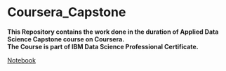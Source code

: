 # Coursera_Capstone

**This Repository contains the work done in the duration of Applied Data Science Capstone course on Coursera.**  
**The Course is part of IBM Data Science Professional Certificate.**

<a href="https://dataplatform.cloud.ibm.com/analytics/notebooks/v2/ba98986e-d81a-4284-b4cc-f1dce5992757/view?access_token=95edb50571792bc6cae7fe66756912acb85fb0a9781cc74da0b00cc178fc0ea7" taget="blank_">Notebook</a>

